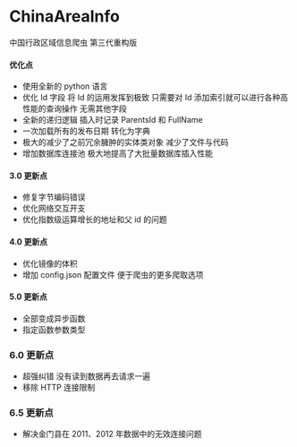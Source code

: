# ChinaAreaInfo

中国行政区域信息爬虫 第三代重构版

#### 优化点

- 使用全新的 python 语言
- 优化 Id 字段 将 Id 的运用发挥到极致 只需要对 Id 添加索引就可以进行各种高性能的查询操作 无需其他字段
- 全新的递归逻辑 插入时记录 ParentsId 和 FullName
- 一次加载所有的发布日期 转化为字典
- 极大的减少了之前冗余臃肿的实体类对象 减少了文件与代码
- 增加数据库连接池 极大地提高了大批量数据库插入性能

#### 3.0 更新点

- 修复字节编码错误
- 优化网络交互开支
- 优化指数级运算增长的地址和父 id 的问题

#### 4.0 更新点

- 优化镜像的体积
- 增加 config.json 配置文件 便于爬虫的更多爬取选项

#### 5.0 更新点

- 全部变成异步函数
- 指定函数参数类型

### 6.0 更新点

- 超强纠错 没有读到数据再去请求一遍
- 移除 HTTP 连接限制

### 6.5 更新点

- 解决金门县在 2011、2012 年数据中的无效连接问题
